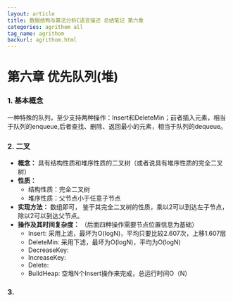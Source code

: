 ```yaml
---
layout: article
title: 数据结构与算法分析C语言描述 总结笔记 第六章
categories: agrithom all
tag_name: agrithom
backurl: agrithom.html
---
```



<h1>第六章 优先队列(堆)</h1>

<h3>1. 基本概念</h3>

<p>一种特殊的队列，至少支持两种操作：Insert和DeleteMin；前者插入元素，相当于队列的enqueue,后者查找、删除、返回最小的元素，相当于队列的dequeue。</p>

<h3>2. 二叉</h3>

<ul><li><strong>概念：</strong>
具有结构性质和堆序性质的二叉树（或者说具有堆序性质的完全二叉树）</li><li><strong>性质：</strong><ul><li>结构性质：完全二叉树</li><li>堆序性质：父节点小于任意子节点</li></ul></li><li><strong> 实现方法： </strong>
数组即可， 鉴于其完全二叉树的性质，乘以2可以到达左子节点，除以2可以到达父节点。</li><li><strong> 操作及其时间复杂度： </strong>（后面四种操作需要节点位置信息为基础）<ul><li>Insert:  采用上滤，最坏为O(logN)，平均只要比较2.607次，上移1.607层</li><li>DeleteMin: 采用下滤，最坏为O(logN)，平均为O(logN)</li><li>DecreaseKey: </li><li>IncreaseKey: </li><li>Delete:</li><li>BuildHeap: 空堆N个Insert操作来完成，总运行时间O（N）</li></ul></li></ul>

<h3>3.</h3>

